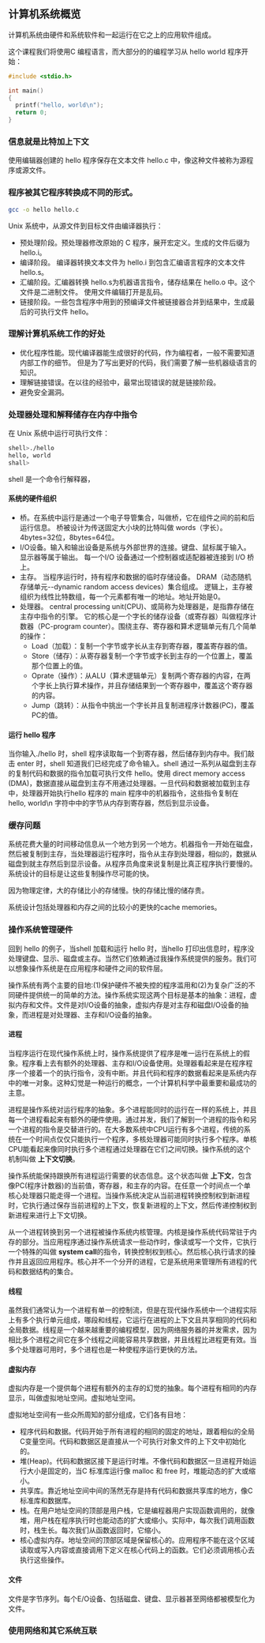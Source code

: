 ## 计算机系统概览

计算机系统由硬件和系统软件和一起运行在它之上的应用软件组成。

这个课程我们将使用C 编程语言，而大部分的的编程学习从 hello world 程序开始：

```c
#include <stdio.h>

int main()
{
  printf("hello, world\n");
  return 0;
}
```

### 信息就是比特加上下文

使用编辑器创建的 hello 程序保存在文本文件 hello.c 中，像这种文件被称为源程序或源文件。

### 程序被其它程序转换成不同的形式。

```bash
gcc -o hello hello.c
```

Unix 系统中，从源文件到目标文件由编译器执行：
* 预处理阶段。预处理器修改原始的 C 程序，展开宏定义。生成的文件后缀为 hello.i。
* 编译阶段。 编译器转换文本文件为 hello.i 到包含汇编语言程序的文本文件 hello.s。
* 汇编阶段。汇编器转换 hello.s为机器语言指令，储存结果在 hello.o 中。这个文件是二进制文件。
  使用文件编辑打开是乱码。
* 链接阶段。一些包含程序中用到的预编译文件被链接器合并到结果中，生成最后的可执行文件 hello。

### 理解计算机系统工作的好处

* 优化程序性能。现代编译器能生成很好的代码，作为编程者，一般不需要知道内部工作的细节。
  但是为了写出更好的代码，我们需要了解一些机器级语言的知识。
* 理解链接错误。在以往的经验中，最常出现错误的就是链接阶段。
* 避免安全漏洞。

### 处理器处理和解释储存在内存中指令

在 Unix 系统中运行可执行文件：

```bash
shell>./hello
hello, world
shall>
```

shell 是一个命令行解释器，

#### 系统的硬件组织
* 桥。在系统中运行是通过一个电子导管集合，叫做桥，它在组件之间的前和后运行信息。
  桥被设计为传送固定大小块的比特叫做 words（字长）。4bytes=32位，8bytes=64位。
* I/O设备。输入和输出设备是系统与外部世界的连接。键盘、鼠标属于输入。显示器等属于输出。
  每一个I/O 设备通过一个控制器或适配器被连接到 I/O 桥上。
* 主存。 当程序运行时，持有程序和数据的临时存储设备。 
  DRAM（动态随机存储单元--dynamic random access devices）集合组成。
  逻辑上，主存被组织为线性比特数组，每一个元素都有唯一的地址。地址开始是0。
* 处理器。 central processing unit(CPU)、或简称为处理器是，是指靠存储在主存中指令的引擎。
  它的核心是一个字长的储存设备（或寄存器）叫做程序计数器（PC-program counter）。围绕主存、寄存器和算术逻辑单元有几个简单的操作：
  * Load（加载）：复制一个字节或字长从主存到寄存器，覆盖寄存器的值。
  * Store（储存）：从寄存器复制一个字节或字长到主存的一个位置上，覆盖那个位置上的值。
  * Oprate（操作）：从ALU（算术逻辑单元）复制两个寄存器的内容，在两个字长上执行算术操作，并且存储结果到一个寄存器中，覆盖这个寄存器的内容。
  * Jump（跳转）：从指令中挑出一个字长并且复制进程序计数器(PC)，覆盖PC的值。

#### 运行 hello 程序

当你输入./hello 时，shell 程序读取每一个到寄存器，然后储存到内存中。我们敲击 enter 时，shell 知道我们已经完成了命令输入。shell 通过一系列从磁盘到主存的复制代码和数据的指令加载可执行文件 hello。使用 direct memory access (DMA)，数据直接从磁盘到主存不用通过处理器。一旦代码和数据被加载到主存中，处理器开始执行hello 程序的 main 程序中的机器指令，这些指令复制在 hello, world\n 字符中中的字节从内存到寄存器，然后到显示设备。

### 缓存问题

系统花费大量的时间移动信息从一个地方到另一个地方。机器指令一开始在磁盘，然后被复制到主存，当处理器运行程序时，指令从主存到处理器，相似的，数据从磁盘到就主存然后到显示设备。从程序员角度来说复制是比真正程序执行要慢的。系统设计的目标是让这些复制操作尽可能的快。

因为物理定律，大的存储比小的存储慢。快的存储比慢的储存贵。

系统设计包括处理器和内存之间的比较小的更快的cache memories。 

### 操作系统管理硬件

回到 hello 的例子，当shell 加载和运行 hello 时，当hello 打印出信息时，程序没处理键盘、显示、磁盘或主存。当然它们依赖通过我操作系统提供的服务。我们可以想象操作系统是在应用程序和硬件之间的软件层。

操作系统有两个主要的目地:(1)保护硬件不被失控的程序滥用和(2)为复杂广泛的不同硬件提供统一的简单的方法。操作系统实现这两个目标是基本的抽象：进程，虚拟内存和文件。文件是对I/O设备的抽象，虚拟内存是对主存和磁盘I/O设备的抽象，而进程是对处理器、主存和I/O设备的抽象。

#### 进程

当程序运行在现代操作系统上时，操作系统提供了程序是唯一运行在系统上的假象。程序看上去有额外的处理器、主存和I/O设备使用。处理器看起来是在程序程序一个接着一个的执行指令，没有中断。并且代码和程序的数据看起来是系统内存中的唯一对象。这种幻觉是一种运行的概念，一个计算机科学中最重要和最成功的主意。

进程是操作系统对运行程序的抽象。多个进程能同时的运行在一样的系统上，并且每一个进程看起来有额外的硬件使用。通过并发，我们了解到一个进程的指令和另一个进程的指令是交替进行的。在大多数系统中CPU运行有多个进程，传统的系统在一个时间点仅仅只能执行一个程序，多核处理器可能同时执行多个程序。单核CPU能看起来像同时执行多个进程通过处理器在它们之间切换。操作系统的这个机制叫做 **上下文切换**。

操作系统能保持跟换所有进程运行需要的状态信息。这个状态叫做 **上下文**，包含像PC(程序计数器)的当前值，寄存器，和主存的内容。在任意一个时间点一个单核心处理器只能走得一个进程。当操作系统决定从当前进程转换控制权到新进程时，它执行通过保存当前进程的上下文，恢复新进程的上下文，然后传递控制权到新进程来进行上下文切换。

从一个进程转换到另一个进程被操作系统内核管理。内核是操作系统代码常驻于内存的部分。当应用程序通过操作系统请求一些动作时，像读或写一个文件，它执行一个特殊的叫做 **system call**的指令，转换控制权到核心。然后核心执行请求的操作并且返回应用程序。核心并不一个分开的进程，它是系统用来管理所有进程的代码和数据结构的集合。

#### 线程

虽然我们通常认为一个进程有单一的控制流，但是在现代操作系统中一个进程实际上有多个执行单元组成，哪段和线程，它运行在进程的上下文且共享相同的代码和全局数据。线程是一个越来越重要的编程模型，因为网络服务器的并发需求，因为相比多个进程之间它在多个线程之间能容易共享数据，并且线程比进程更有效。当多个处理器可用时，多个进程也是一种使程序运行更快的方法。

#### 虚拟内存

虚拟内存是一个提供每个进程有额外的主存的幻觉的抽象。每个进程有相同的内存显示，叫做虚拟地址空间。虚拟地址空间。

虚拟地址空间有一些众所周知的部分组成，它们各有目地：

* 程序代码和数据。代码开始于所有进程的相同的固定的地址，跟着相似的全局C变量空间。代码和数据区是直接从一个可执行对象文件的上下文中初始化的。
* 堆(Heap)。代码和数据区接下是运行时堆。不像代码和数据区一旦进程开始运行大小是固定的，当C 标准库运行像 malloc 和 free 时，堆能动态的扩大或缩小。
* 共享库。靠近地址空间中间的荡然无存是持有代码和数据共享库的地方，像C 标准库和数据库。
* 栈。在用户地址空间的顶部是用户栈，它是编程器用户实现函数调用的，就像堆，用户栈在程序执行时也能动态的扩大或缩小。实际中，每次我们调用函数时，栈生长。每次我们从函数返回时，它缩小。
* 核心虚拟内存。地址空间的顶部区域是保留核心的。应用程序不能在这个区域读取或写入内容或直接调用下定义在核心代码上的函数。它们必须调用核心去执行这些操作。

#### 文件

文件是字节序列。每个E/O设备、包括磁盘、键盘、显示器甚至网络都被模型化为文件。

### 使用网络和其它系统互联

